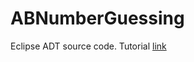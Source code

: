 # ABNumberGuessing
Eclipse ADT source code.
Tutorial [link](https://yunlinsong.blogspot.tw/2016/09/ab.html)
